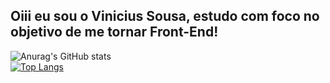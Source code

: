 ## Oiii eu sou o Vinicius Sousa, estudo com foco no objetivo de me tornar Front-End!


![Anurag's GitHub stats](https://github-readme-stats.vercel.app/api?username=ViniS0usa&count_private=true&card_width=380px&show_icons=true&theme=merko)   
[![Top Langs](https://github-readme-stats.vercel.app/api/top-langs/?username=ViniS0usa&layout=compact&theme=gruvbox)](https://github.com/Vinis0usa/github-readme-stats)
